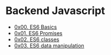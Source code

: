 # Backend Javascript

- [0x00. ES6 Basics](0x00-ES6_basic)
- [0x01. ES6 Promises](0x01-ES6_promise)
- [0x02. ES6 classes](0x02-ES6_classes)
- [0x03. ES6 data manipulation](0x03-ES6_data_manipulation)

